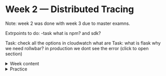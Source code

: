 # Week 2 — Distributed Tracing

Note: week 2 was done with week 3 due to master examns.

Extrpoints to do:
-task what is npm? and sdk?

Task: check all the options in cloudwatch what are
Task: what is flask
why we need rollwbar? in production we dont see the error
(click to open section)

<details><summary>Week content</summary>

        
        
Objetive: Distributed tracing implementation to add the functionality to easy pinpoint issue when adding cloud services.


### What is observability?
>Observability is the extent to which the internal states of a system can be inferred from externally available data. An observable software system provides the ability to understand any issue that arises. Conventionally, __the three pillars of observability data are metrics, logs and traces.__

### What are traces?

>A trace represents the entire journey of a request or action as it moves through all the nodes of a distributed system.

### What are logs?

>A log file is a computer-generated data file that contains information about usage patterns, activities, and operations within an operating system, application, server or another device. Log files show whether resources are performing properly and optimally.\
>On-Premise logs: infraestructure , applications, anti-virus, Firewall..
>Cloud Logs: infraestructure** , applications**, anti-virus, Firewall..

### Observability vs Monotoring

![Observability vs Monotoring](assets/week2_obsvsmonit.jpeg)


### What is Observability in AWS?

>Open-source solutions, giving you the ability to understand what is happening across your technology stack at any time. AWS observability lets you collect, correlate, aggregate, and analyze telemetry in your network, infrastructure, and applications in the cloud, hybrid, or on-premises environments so you can gain insights into the behavior, performance, and health of your system. 
>These insights help you detect, investigate, and remediate problems faster; and coupled with artificial intelligence and machine learning, proactively react, predict, and prevent problems.

![Observability AWS Tools](assets/week2_aws_observabilitytools.jpeg)

[AWS Observability](https://aws.amazon.com/cloudops/monitoring-and-observability/?whats-new-cards.sort-by=item.additionalFields.postDateTime&whats-new-cards.sort-order=desc&blog-posts-cards.sort-by=item.additionalFields.createdDate&blog-posts-cards.sort-order=desc)

### For what are we using Honeycomb? To visualice and read the data extracted.

>Is a software debugging tool that can help you solve problems faster within your distributed services. Honeycomb provides full stack observability—designed for high cardinality data and collaborative problem solving, enabling engineers to deeply understand and debug production software together.

[HoneyComb](https://www.honeycomb.io)

### How are we sending the traces, metrics and logs to HoneyComb? OpenTelemetry

> Honeycomb supports OpenTelemetry, the CNCF open standard for sending traces, metrics, and logs. If your application is already instrumented for OpenTelemetry, you can send OTLP data directly to Honeycomb’s endpoint.

[OpenTelemetry](https://docs.honeycomb.io/getting-data-in/opentelemetry-overview/)

What is middleware for web applications?
        >Middleware is software that different applications use to communicate with each other. It provides functionality to connect applications intelligently and efficiently so that you can innovate faster. Middleware acts as a bridge between diverse technologies, tools, and databases so that you can integrate them seamlessly into a single system. The single system then provides a unified service to its users. For example, a Windows frontend application sends and receives data from a Linux backend server, but the application users are unaware of the difference.
 
        
What is a Daemon?

>A daemon is a process that runs in the background rather than under the direct control of the user. Although you run docker commands on your host machine, these commands do none of the processing on your Docker containers and images. They are frequently also servers that accept requests from clients to perform actions for them.

![Docker Daemons](assets/week2_daemons.png)

### What is AWS X-RAY?
>AWS X-Ray provides a complete view of requests as they travel through your application and filters visual data across payloads, functions, traces, services, APIs, and more with no-code and low-code motions.

[AWS X-RAY](https://aws.amazon.com/xray/?nc1=h_ls)

![AWS X-RAY](assets/week2_awsxray.png)

[Configuring the AWS X-Ray daemon](https://docs.aws.amazon.com/xray/latest/devguide/xray-daemon-configuration.html)

[What are the best practises for setting up x-ray daemon?](https://stackoverflow.com/questions/54236375/what-are-the-best-practises-for-setting-up-x-ray-daemon)

![Best practices](assets/week2_xraybestpractices.png)

[AWS X-RAY:SDK python](https://docs.aws.amazon.com/xray/latest/devguide/xray-sdk-python.html)

[AWS X-RAY:SDK python](https://github.com/aws/aws-xray-sdk-python)


--------------------------------
</details>



        
        
        
<details><summary>Practice</summary>



1. Step 1
2. Step 2
3. Step 3
    * Item 3a
    * Item 3b
    * Item 3c

1. Instrument our backend flask application to use Open Telemetry (OTEL) with Honeycomb.io as the provider
   * Set up the endpoint in the honeycomb.ai API
   * Service name is the name of the span
   * Each endpoint as a service object. Each endpoint is modular and points to a service in the back in our application.
   * To create spans we need tracers that will send the data to the API
   * [To include tracers in other parts](https://devpress.csdn.net/python/62f4e4c27e66823466189204.html)
        
2. Run queries to explore traces within Honeycomb.io
        - Right panel we can search for our tracers
        
![Honeycomb.ai traces](assets/week2_trace.png)
        
![Honeycomb.ai metrics](assets/week2_metrics.png)
        
![Honeycomb.ai traces](assets/week2_metrics1.2.png)
        
![Honeycomb.ai traces](assets/week2_metric2.png)
              
3. Instrument AWS X-Ray into backend flask application
        - [We create groups of X-RAYS traces: to group traces together](https://eu-central-1.console.aws.amazon.com/cloudwatch/home?region=eu-central-1#xray:settings/groups)
        - [We create a sampling rule to control how much information we see.](https://eu-central-1.console.aws.amazon.com/cloudwatch/home?region=eu-central-1#xray:settings/sampling-rules)

4. Configure and provision X-Ray daemon within docker-compose and send data back to X-Ray API
                - We need a docker daemon to make it work. 
 
        [X-RAY-SED-Python]([assets/week2_trace.png](https://docs.aws.amazon.com/xray/latest/devguide/xray-sdk-python.html))
         
        [X-RAY-SED-Python Github Repository]([assets/week2_trace.png](https://github.com/aws/aws-xray-sdk-python))        
        
        - How to install daemon [Documentation](https://docs.aws.amazon.com/xray/latest/devguide/xray-daemon.html)
        
5. Observe X-Ray traces within the AWS Console
        - [X-RAY subsegments](https://olley.hashnode.dev/aws-free-cloud-bootcamp-instrumenting-aws-x-ray-subsegments)

6. Integrate Rollbar for Error Logging
        - [Reports](https://rollbar.com/rgzledesma/all/items/?sort=%5Bobject%20Object%5D&status=active&date_from=&date_to=&environments=production&activated_to=&framework=&levels=10&levels=20&levels=30&levels=40&levels=50&activated_from=&offset=0&timezone=Europe%2FBerlin&assigned_user=&date_filtering=seen&projects=624482&query=&enc_query=)
        
7. Trigger an error an observe an error with Rollbar
        
8. Install WatchTower and write a custom logger to send application log data to CloudWatch Log group
        - Watchtower: library in python to habdle cloudwatch logs. [Documentation](https://pypi.org/project/watchtower/)
        - Carefull cloudwatch cost money. Same xray. Not much. We disable it.

Troubles during implementation.     
>I had issures becuase the was a step that I miss or was not explained and I lost some days strying to fix it. We have to go to the frontend repository and install npm. Because I did not run this step i was stak for a while. I thought the npm was installed with the docker file



Challenges
- [ ] Adding Attributes to Spans 
- [ ] Instrument the frontend. Is dificult. 
- [ ] Run custum queries. Had our instrumentation. What would we usefull for us
- [ ] Add aditional information rollbar


</details>

